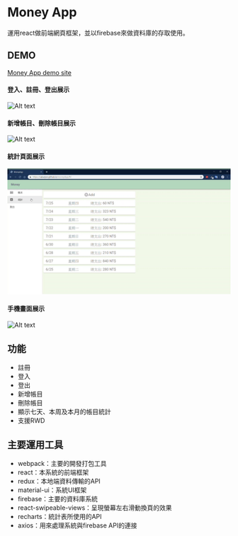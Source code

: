 # Money App
運用react做前端網頁框架，並以firebase來做資料庫的存取使用。

## DEMO

[Money App demo site](https://valuejoe.github.io/moneyApp/)

#### 登入、註冊、登出展示
 ![Alt text](./img/login&signUp&logout.gif)

#### 新增帳目、刪除帳目展示
 ![Alt text](./img/addCost&DeleteCost.gif)

 #### 統計頁面展示
 ![Alt text](./img/statistics.gif)

 #### 手機畫面展示
 ![Alt text](./img/mobileDemo.gif)

## 功能
- 註冊
- 登入
- 登出
- 新增帳目
- 刪除帳目
- 顯示七天、本周及本月的帳目統計
- 支援RWD

## 主要運用工具
- webpack：主要的開發打包工具
- react：本系統的前端框架
- redux：本地端資料傳輸的API
- material-ui：系統UI框架
- firebase：主要的資料庫系統
- react-swipeable-views：呈現螢幕左右滑動換頁的效果
- recharts：統計表所使用的API
- axios：用來處理系統與firebase API的連接
